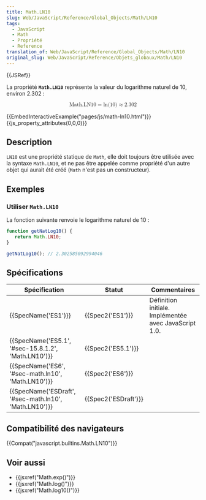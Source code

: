 ```yaml
---
title: Math.LN10
slug: Web/JavaScript/Reference/Global_Objects/Math/LN10
tags:
  - JavaScript
  - Math
  - Propriété
  - Reference
translation_of: Web/JavaScript/Reference/Global_Objects/Math/LN10
original_slug: Web/JavaScript/Reference/Objets_globaux/Math/LN10
---
```

{{JSRef}}

La propriété **`Math.LN10`** représente la valeur du logarithme naturel de 10, environ 2.302 :

<math display="block"><semantics><mrow><mstyle mathvariant="monospace"><mi>Math.LN10</mi></mstyle><mo>=</mo><mo lspace="0em" rspace="0em">ln</mo><mo stretchy="false">(</mo><mn>10</mn><mo stretchy="false">)</mo><mo>≈</mo><mn>2.302</mn></mrow><annotation encoding="TeX">\mathtt{\mi{Math.LN10}} = \ln(10) \approx 2.302</annotation></semantics></math>

{{EmbedInteractiveExample("pages/js/math-ln10.html")}}{{js_property_attributes(0,0,0)}}

## Description

`LN10` est une propriété statique de `Math`, elle doit toujours être utilisée avec la syntaxe `Math.LN10`, et ne pas être appelée comme propriété d'un autre objet qui aurait été créé (`Math` n'est pas un constructeur).

## Exemples

### Utiliser `Math.LN10`

La fonction suivante renvoie le logarithme naturel de 10 :

```js
function getNatLog10() {
   return Math.LN10;
}

getNatLog10(); // 2.302585092994046
```

## Spécifications

| Spécification                                                            | Statut                       | Commentaires                                          |
| ------------------------------------------------------------------------ | ---------------------------- | ----------------------------------------------------- |
| {{SpecName('ES1')}}                                                 | {{Spec2('ES1')}}         | Définition initiale. Implémentée avec JavaScript 1.0. |
| {{SpecName('ES5.1', '#sec-15.8.1.2', 'Math.LN10')}}     | {{Spec2('ES5.1')}}     |                                                       |
| {{SpecName('ES6', '#sec-math.ln10', 'Math.LN10')}}     | {{Spec2('ES6')}}         |                                                       |
| {{SpecName('ESDraft', '#sec-math.ln10', 'Math.LN10')}} | {{Spec2('ESDraft')}} |                                                       |

## Compatibilité des navigateurs

{{Compat("javascript.builtins.Math.LN10")}}

## Voir aussi

- {{jsxref("Math.exp()")}}
- {{jsxref("Math.log()")}}
- {{jsxref("Math.log10()")}}
